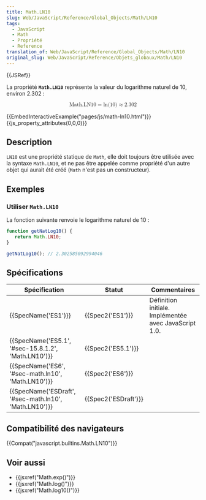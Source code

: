 ```yaml
---
title: Math.LN10
slug: Web/JavaScript/Reference/Global_Objects/Math/LN10
tags:
  - JavaScript
  - Math
  - Propriété
  - Reference
translation_of: Web/JavaScript/Reference/Global_Objects/Math/LN10
original_slug: Web/JavaScript/Reference/Objets_globaux/Math/LN10
---
```

{{JSRef}}

La propriété **`Math.LN10`** représente la valeur du logarithme naturel de 10, environ 2.302 :

<math display="block"><semantics><mrow><mstyle mathvariant="monospace"><mi>Math.LN10</mi></mstyle><mo>=</mo><mo lspace="0em" rspace="0em">ln</mo><mo stretchy="false">(</mo><mn>10</mn><mo stretchy="false">)</mo><mo>≈</mo><mn>2.302</mn></mrow><annotation encoding="TeX">\mathtt{\mi{Math.LN10}} = \ln(10) \approx 2.302</annotation></semantics></math>

{{EmbedInteractiveExample("pages/js/math-ln10.html")}}{{js_property_attributes(0,0,0)}}

## Description

`LN10` est une propriété statique de `Math`, elle doit toujours être utilisée avec la syntaxe `Math.LN10`, et ne pas être appelée comme propriété d'un autre objet qui aurait été créé (`Math` n'est pas un constructeur).

## Exemples

### Utiliser `Math.LN10`

La fonction suivante renvoie le logarithme naturel de 10 :

```js
function getNatLog10() {
   return Math.LN10;
}

getNatLog10(); // 2.302585092994046
```

## Spécifications

| Spécification                                                            | Statut                       | Commentaires                                          |
| ------------------------------------------------------------------------ | ---------------------------- | ----------------------------------------------------- |
| {{SpecName('ES1')}}                                                 | {{Spec2('ES1')}}         | Définition initiale. Implémentée avec JavaScript 1.0. |
| {{SpecName('ES5.1', '#sec-15.8.1.2', 'Math.LN10')}}     | {{Spec2('ES5.1')}}     |                                                       |
| {{SpecName('ES6', '#sec-math.ln10', 'Math.LN10')}}     | {{Spec2('ES6')}}         |                                                       |
| {{SpecName('ESDraft', '#sec-math.ln10', 'Math.LN10')}} | {{Spec2('ESDraft')}} |                                                       |

## Compatibilité des navigateurs

{{Compat("javascript.builtins.Math.LN10")}}

## Voir aussi

- {{jsxref("Math.exp()")}}
- {{jsxref("Math.log()")}}
- {{jsxref("Math.log10()")}}
